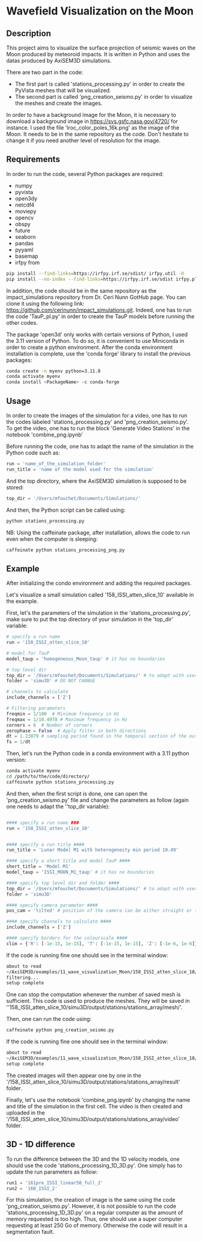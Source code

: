 # Wavefield Visualization on the Moon


## Description

This project aims to visualize the surface projection of seismic waves on  the Moon produced by meteoroid impacts.
It is written in Python and uses the datas produced by AxiSEM3D simulations.

There are two part in the code:
- The first part is called 'stations_processing.py' in order to create the PyVista meshes that will be visualized.
- The second part is called 'png_creation_seismo.py' in order to visualize the meshes and create the images.

In order to have a background image for the Moon, it is necessary to download a background image in
https://svs.gsfc.nasa.gov/4720/ for instance. I used the file 'lroc_color_poles_16k.png' as the image of the Moon.
It needs to be in the same repository as the code. Don't hesitate to change it if you need another level of
resolution for the image.


## Requirements

In order to run the code, several Python packages are required:

- numpy
- pyvista
- open3dy
- netcdf4
- moviepy
- opencv
- obspy
- future
- seaborn
- pandas
- pyyaml
- basemap
- irfpy from
```bash
pip install --find-links=https://irfpy.irf.se/sdist/ irfpy.util -U
pip install --no-index --find-links=https://irfpy.irf.se/sdist irfpy.planets -U
```

In addition, the code should be in the same repository as the impact_simulations repository from
Dr. Ceri Nunn GotHub page. You can clone it using the following link: https://github.com/cerinunn/impact_simulations.git.
Indeed, one has to run the code 'TauP_pl.py' in order to create the TauP models before running the other codes.

The package 'open3d' only works with certain versions of Python, I used the 3.11 version of Python.
To do so, it is convenient to use Miniconda in order to create a python environment. After the conda environment
installation is complete, use the 'conda forge' library to install the previous packages:
```bash
conda create -n myenv python=3.11.8
conda activate myenv
conda install <PackageName> -c conda-forge
```


## Usage

In order to create the images of the simulation for a video, one has to run the codes labeled 'stations_processing.py'
and 'png_creation_seismo.py'. To get the video, one has to run the block 'Generate Video Stations' in the notebook 'combine_png.ipynb'

Before running the code, one has to adapt the name of the simulation in the Python code such as:
```python
run = 'name_of_the_simulation_folder'
run_title = 'name of the model used for the simulation'
```

And the top directory, where the AxiSEM3D simulation is supposed to be stored:
```python
top_dir = '/Users/mfouchet/Documents/Simulations/'
```

And then, the Python script can be called using:
```bash
python stations_processing.py
```

NB: Using the caffeinate package, after installation, allows the code to run even when the computer is sleeping:
```bash
caffeinate python stations_processing_png.py
```


## Example

After initializing the condo environment and adding the required packages.

Let's visualize a small simulation called '158_ISSI_atten_slice_10' available in the example.

First, let's the parameters of the simulation in the 'stations_processing.py', make sure to put the top directory
of your simulation in the 'top_dir' variable:
```python
# specify a run name
run = '158_ISSI_atten_slice_10'

# model for TauP
model_taup = 'homogeneous_Moon_taup' # it has no boundaries

# top level dir
top_dir = '/Users/mfouchet/Documents/Simulations/' # to adapt with user's directory
folder = 'simu3D' # DO NOT CHANGE

# channels to calculate
include_channels = ['Z']

# Filtering parameters
freqmin = 1/100  # Minimum frequency in Hz
freqmax = 1/10.4978 # Maximum frequency in Hz
corners = 6  # Number of corners
zerophase = False  # Apply filter in both directions
dt = 1.23879 # sampling period found in the temporal section of the output.txt
fs = 1/dt
```

Then, let's run the Python code in a conda environment with a 3.11 python version:
```bash
conda activate myenv
cd /path/to/the/code/directory/
caffeinate python stations_processing.py
```

And then, when the first script is done, one can open the 'png_creation_seismo.py' file and change the
parameters as follow (again one needs to adapt the ''top_dir  variable):
```python

#### specify a run name ###
run = '158_ISSI_atten_slice_10'


#### specify a run title ####
run_title = 'Lunar Model M1 with heterogeneity min period 10.49'

#### specify a short title and model TauP ####
short_title = 'Model M1'
model_taup = 'ISSI_MOON_M1_taup' # it has no boundaries

#### specify top level dir and folder ####
top_dir = '/Users/mfouchet/Documents/Simulations/' # to adapt with user's directory
folder = 'simu3D'

#### specify camera parameter ####
pos_cam = 'tilted' # position of the camera can be either straight or tilted

#### specify channels to calculate ####
include_channels = ['Z']

#### specify borders for the colourscale ####
clim = {'R': [-1e-15, 1e-15], 'T': [-1e-15, 1e-15], 'Z': [-1e-6, 1e-6]}
```

If the code is running fine one should see in the terminal window:
```bash
about to read
~/AxiSEM3D/examples/11_wave_visualization_Moon/158_ISSI_atten_slice_10/simu3D/output/stations/stations_array/axisem3d_synthetics.nc.rank_all.nc
filtering...
setup complete
```

One can stop the computation whenever the number of saved mesh is sufficient. This code is used to produce the meshes.
They will be saved in ''158_ISSI_atten_slice_10/simu3D/output/stations/stations_array/mesh/'.

Then, one can run the code using:
```bash
caffeinate python png_creation_seismo.py
```

If the code is running fine one should see in the terminal window:
```bash
about to read
~/AxiSEM3D/examples/11_wave_visualization_Moon/158_ISSI_atten_slice_10/simu3D/output/stations/stations_array/axisem3d_synthetics.nc.rank_all.nc
setup complete
```

The created images will then appear one by one in the '/158_ISSI_atten_slice_10/simu3D/output/stations/stations_array/result' folder.

Finally, let's use the notebook 'combine_png.ipynb' by changing the name and title of the simulation in the first cell.
The video is then created and uploaded in the '/158_ISSI_atten_slice_10/simu3D/output/stations/stations_array/video' folder.


## 3D - 1D difference

To run the difference between the 3D and the 1D velocity models, one should use the code 'stations_processing_1D_3D.py'.
One simply has to update the run parameters as follow:
```python
run1 = '161pre_ISSI_linear50_full_2'
run2 = '160_ISSI_2'
```

For this simulation, the creation of image is the same using the code 'png_creation_seismo.py'. However, it is not possible
to run the code 'stations_processing_1D_3D.py' on a regular computer as the amount of memory requested is too high.
Thus, one should use a super computer requesting at least 250 Go of memory. Otherwise the code will result in a segmentation fault.
